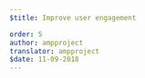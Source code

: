 ```yaml
---
$title: Improve user engagement

order: 5
author: ampproject
translator: ampproject
$date: 11-09-2018
---
```


